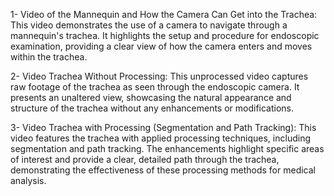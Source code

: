 1- Video of the Mannequin and How the Camera Can Get into the Trachea:
This video demonstrates the use of a camera to navigate through a mannequin's trachea. It highlights the setup and procedure for endoscopic examination, providing a clear view of how the camera enters and moves within the trachea.

2- Video Trachea Without Processing:
This unprocessed video captures raw footage of the trachea as seen through the endoscopic camera. It presents an unaltered view, showcasing the natural appearance and structure of the trachea without any enhancements or modifications.

3- Video Trachea with Processing (Segmentation and Path Tracking):
This video features the trachea with applied processing techniques, including segmentation and path tracking. The enhancements highlight specific areas of interest and provide a clear, detailed path through the trachea, demonstrating the effectiveness of these processing methods for medical analysis.
